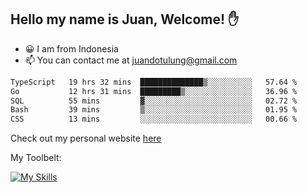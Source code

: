 ## Hello my name is Juan, Welcome! ✋

- 😀 I am from Indonesia
- 📫 You can contact me at juandotulung@gmail.com

<!--START_SECTION:waka-->

```txt
TypeScript   19 hrs 32 mins  ██████████████▒░░░░░░░░░░   57.64 %
Go           12 hrs 31 mins  █████████▒░░░░░░░░░░░░░░░   36.96 %
SQL          55 mins         ▓░░░░░░░░░░░░░░░░░░░░░░░░   02.72 %
Bash         39 mins         ▒░░░░░░░░░░░░░░░░░░░░░░░░   01.95 %
CSS          13 mins         ░░░░░░░░░░░░░░░░░░░░░░░░░   00.66 %
```

<!--END_SECTION:waka-->

Check out my personal website [here](https://juanchristian.com)

My Toolbelt:

[![My Skills](https://skillicons.dev/icons?i=go,js,ts,nodejs,react,nextjs,python,php,laravel,aws,bash,linux,postgres,mysql,redis,mongodb,docker)](https://skillicons.dev)

